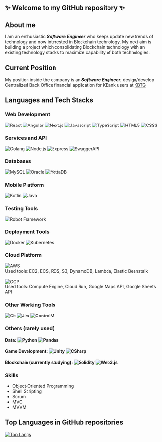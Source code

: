 ## ✨ Welcome to my GitHub repository ✨

## About me
I am an enthusiastic **_Software Engineer_** who keeps update new trends of technology and now interested in Blockchain technology. My next aim is building a project which consolidating Blockchain technology with an existing technology stacks to maximize capability of both technologies.

## Current Position
My position inside the company is an **_Software Engineer_**, design/develop Centralized Back Office financial application for KBank users at [KBTG](https://www.kbtg.tech/)

## Languages and Tech Stacks
### Web Development
![React](https://img.shields.io/badge/-React-61DAFB?logo=react&logoColor=white&style=flat-square)
![Angular](https://img.shields.io/badge/-Angular-DD0031?logo=angular&logoColor=white&style=flat-square)
![Next.js](https://img.shields.io/badge/-Next.js-000000?logo=next.js&logoColor=white&style=flat-square)
![Javascript](https://img.shields.io/badge/-JavaScript-F7DF1E?logo=javascript&logoColor=white&style=flat-square)
![TypeScript](https://img.shields.io/badge/-TypeScript-3178C6?logo=typescript&logoColor=white&style=flat-square)
![HTML5](https://img.shields.io/badge/-HTML5-E34F26?logo=html5&logoColor=white&style=flat-square)
![CSS3](https://img.shields.io/badge/-CSS3-1572B6?logo=css3&logoColor=white&style=flat-square)

### Services and API
![Golang](https://img.shields.io/badge/-Golang-00ADD8?logo=go&logoColor=white&style=flat-square)
![Node.js](https://img.shields.io/badge/-Node.js-339933?logo=node.js&logoColor=white&style=flat-square)
![Express](https://img.shields.io/badge/-Express-000000?logo=express&logoColor=white&style=flat-square)
![SwaggerAPI](https://img.shields.io/badge/-Swagger%20API-85EA2D?logo=swagger&logoColor=white&style=flat-square)

### Databases
![MySQL](https://img.shields.io/badge/-MySQL-4479A1?logo=mysql&logoColor=white&style=flat-square)
![Oracle](https://img.shields.io/badge/-Oracle-F80000?logo=oracle&logoColor=white&style=flat-square)
![YottaDB](https://img.shields.io/badge/-YottaDB-3c176a?logo=&logoColor=white&style=flat-square)

### Mobile Platform
![Kotlin](https://img.shields.io/badge/-Kotlin-7F52FF?logo=kotlin&logoColor=white&style=flat-square)
![Java](https://img.shields.io/badge/-Java-007396?logo=java&logoColor=white&style=flat-square)

### Testing Tools
![Robot Framework](https://img.shields.io/badge/-Robot%20Framework-000000?logo=robot%20framework&logoColor=white&style=flat-square)

### Deployment Tools
![Docker](https://img.shields.io/badge/-Docker-2496ED?logo=docker&logoColor=white&style=flat-square)
![Kubernetes](https://img.shields.io/badge/-Kubernetes-326CE5?logo=kubernetes&logoColor=white&style=flat-square)

### Cloud Platform
![AWS](https://img.shields.io/badge/-Amazon%20Web%20Services-232F3E?logo=amazon%20aws&logoColor=white&style=flat-square)
<br />Used tools: EC2, ECS, RDS, S3, DynamoDB, Lambda, Elastic Beanstalk<br /><br />
![GCP](https://img.shields.io/badge/-Google%20Cloud%20Platform-4285F4?logo=google%20cloud&logoColor=white&style=flat-square)
<br />Used tools: Compute Engine, Cloud Run, Google Maps API, Google Sheets API

### Other Working Tools
![Git](https://img.shields.io/badge/-Git-F05032?logo=git&logoColor=white&style=flat-square)
![Jira](https://img.shields.io/badge/-Jira-0052CC?logo=jira&logoColor=white&style=flat-square)
![ControlM](https://img.shields.io/badge/-Control%20M-FE5000?logo=bmc%20software&logoColor=white&style=flat-square)

### Others (rarely used)
#### Data: ![Python](https://img.shields.io/badge/-Python-3776AB?logo=python&logoColor=white&style=flat-square) ![Pandas](https://img.shields.io/badge/-Pandas-150458?logo=pandas&logoColor=white&style=flat-square)
#### Game Development: ![Unity](https://img.shields.io/badge/-Unity-000000?logo=unity&logoColor=white&style=flat-square) ![CSharp](https://img.shields.io/badge/-C%20Sharp-239120?logo=c%20sharp&logoColor=white&style=flat-square)
#### Blockchain (currently studying): ![Solidity](https://img.shields.io/badge/-Solidity-363636?logo=solidity&logoColor=white&style=flat-square) ![Web3.js](https://img.shields.io/badge/-Web3.js-F16822?logo=web3.js&logoColor=white&style=flat-square)

### Skills
- Object-Oriented Programming
- Shell Scripting
- Scrum
- MVC
- MVVM

## Top Languages in GitHub repositories
[![Top Langs](https://github-readme-stats.vercel.app/api/top-langs/?username=anuraghazra&layout=compact)](https://github.com/anuraghazra/github-readme-stats)

<!--
**KridtinC/KridtinC** is a ✨ _special_ ✨ repository because its `README.md` (this file) appears on your GitHub profile.

Here are some ideas to get you started:

- 🔭 I’m currently working on ...
- 🌱 I’m currently learning ...
- 👯 I’m looking to collaborate on ...
- 🤔 I’m looking for help with ...
- 💬 Ask me about ...
- 📫 How to reach me: ...
- 😄 Pronouns: ...
- ⚡ Fun fact: ...
-->
